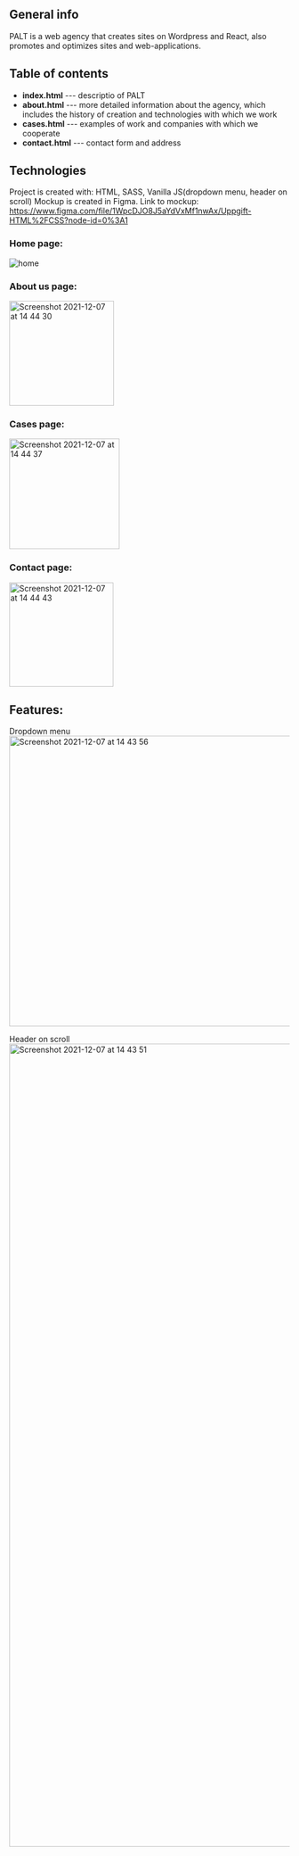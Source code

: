 
## General info
PALT is a web agency that creates sites on Wordpress and React, also promotes and optimizes sites and web-applications.

## Table of contents
* **index.html** --- descriptio of PALT
* **about.html** --- more detailed information about the agency, which includes the history of creation and technologies with which we work
* **cases.html** --- examples of work and companies with which we cooperate
* **contact.html** --- contact form and address

## Technologies
Project is created with: HTML, SASS, Vanilla JS(dropdown menu, header on scroll)
Mockup is created in Figma. Link to mockup: https://www.figma.com/file/1WpcDJO8J5aYdVxMf1nwAx/Uppgift-HTML%2FCSS?node-id=0%3A1

### Home page:
![home](https://user-images.githubusercontent.com/22168037/145041336-a54c9e87-1dae-485f-9989-0875aa21fff7.jpg)

### About us page: 
<img width="188" alt="Screenshot 2021-12-07 at 14 44 30" src="https://user-images.githubusercontent.com/22168037/145041527-7876ae66-1b73-40c5-a69d-fd3fb75893a1.png">

### Cases page:
<img width="198" alt="Screenshot 2021-12-07 at 14 44 37" src="https://user-images.githubusercontent.com/22168037/145041599-f4107b92-caed-4c26-af05-99a37c4e9f35.png">

### Contact page:
<img width="187" alt="Screenshot 2021-12-07 at 14 44 43" src="https://user-images.githubusercontent.com/22168037/145041657-939d3847-5aea-4249-8ec4-7c1bf8916860.png">


## Features:
Dropdown menu 
<img width="521" alt="Screenshot 2021-12-07 at 14 43 56" src="https://user-images.githubusercontent.com/22168037/145041843-8c63eb04-c574-470b-ab6b-cb2ca2991e53.png">

Header on scroll
<img width="1440" alt="Screenshot 2021-12-07 at 14 43 51" src="https://user-images.githubusercontent.com/22168037/145041877-68ed16f4-f021-4bf9-b514-58cd80f4575b.png">
